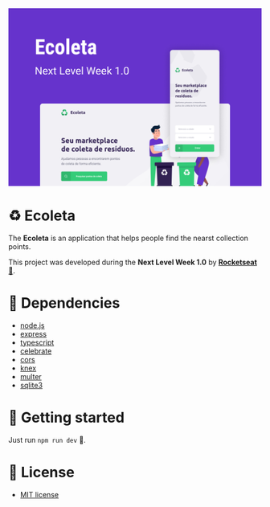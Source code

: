 <img src=".github/ecoleta-NLW_01.jpg" alt="Ecoleta" />

# :recycle: Ecoleta
The **Ecoleta** is an application that helps people find the nearst collection points.

This project was developed during the **Next Level Week 1.0** by **[Rocketseat :rocket:](https://github.com/Rocketseat)**.

# :hammer: Dependencies
- [node.js](https://nodejs.org/)
- [express](https://www.npmjs.com/package/express)
- [typescript](https://www.npmjs.com/package/typescript)
- [celebrate](https://www.npmjs.com/package/celebrate)
- [cors](https://www.npmjs.com/package/cors)
- [knex](https://www.npmjs.com/package/knex)
- [multer](https://www.npmjs.com/package/multer)
- [sqlite3](https://www.npmjs.com/package/sqlite3)

# :checkered_flag: Getting started
Just run `npm run dev` :slightly_smiling_face:.

# :memo: License
- [MIT license](https://opensource.org/licenses/MIT)
